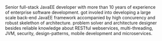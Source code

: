 Senior full-stack JavaEE developer with more than 10 years of experience of enterprise software development. got involed into developing a large scale back-end JavaEE framework accompanied by high concurency and robust skelethon of architecture. problem solver and architecture designer besides reliable knowledge about RESTful webservices, multi-threading, JVM, security, design-patterns, mobile development and microservices.

